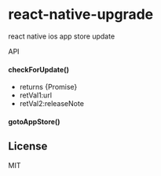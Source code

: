 # react-native-upgrade
react native ios app store update 

API

#### checkForUpdate()

- returns {Promise} 
- retVal1:url 
- retVal2:releaseNote 


#### gotoAppStore()

## License

MIT

